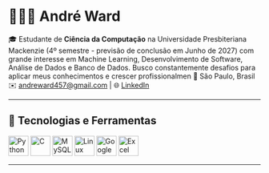 # 👨🏻‍💻 André Ward 



🎓 Estudante de **Ciência da Computação** na Universidade Presbiteriana Mackenzie (4º semestre - previsão de conclusão em Junho de 2027) com grande interesse em Machine Learning, Desenvolvimento de Software, Análise de Dados e Banco de Dados.
Busco constantemente desafios para aplicar meus conhecimentos e crescer profissionalmen 
📍 São Paulo, Brasil  
✉️ andreward457@gmail.com | 🌐 [LinkedIn](https://linkedin.com/in/andré-ward-83427a286/)

---

## 🤖 Tecnologias e Ferramentas

<p align="left">
  <img src="https://cdn.jsdelivr.net/gh/devicons/devicon/icons/python/python-original.svg" alt="Python" width="40" height="40"/>
  <img src="https://cdn.jsdelivr.net/gh/devicons/devicon/icons/c/c-original.svg" alt="C" width="40" height="40"/>
  <img src="https://cdn.jsdelivr.net/gh/devicons/devicon/icons/mysql/mysql-original.svg" alt="MySQL" width="40" height="40"/>
  <img src="https://cdn.jsdelivr.net/gh/devicons/devicon/icons/linux/linux-original.svg" alt="Linux" width="40" height="40"/>
  <img src="https://cdn.jsdelivr.net/gh/devicons/devicon/icons/google/google-original.svg" alt="Google Suite" width="40" height="40"/>
  <img src="https://img.icons8.com/color/48/000000/microsoft-excel-2019.png" alt="Excel" width="40" height="40"/>
</p>

---


